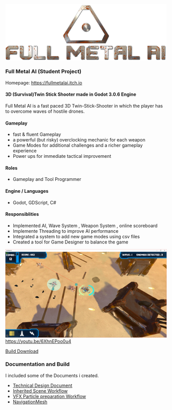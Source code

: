 [![Full Metal AI Logo](img/Logo.png)](https://fullmetalai.itch.io)

### Full Metal AI (Student Project)

Homepage: https://fullmetalai.itch.io

#### 3D (Survival)Twin Stick Shooter made in Godot 3.0.6 Engine

Full Metal AI is a fast paced 3D Twin-Stick-Shooter
in which the player has to overcome waves of hostile drones.

#### Gameplay
- fast & fluent Gameplay
- a powerful (but risky) overclocking mechanic for each weapon
- Game Modes for additional challenges and a richer gameplay experience
- Power ups for immediate tactical improvement

#### Roles
 - Gameplay and Tool Programmer
 
#### Engine / Languages 
- Godot, GDScript, C#

#### Responsiblities
- Implemented AI, Wave System , Weapon System , online scoreboard
- Implemente Threading to improve AI performance
- Integrated a system to add new game modes using csv files
- Created a tool for Game Designer to balance the game


[![Gameplay Screenshots / Video](img/Screen_2.png)](https://youtu.be/6XhnEPoo0u4)
https://youtu.be/6XhnEPoo0u4


[Build Download](/build/FullMetalAI.zip)

### Documentation and Build

I included some of the Documents i created.
  - [Technical Design Document](/docs/FullMetalAITDD.pdf)
  - [Inherited Scene Workflow](/docs/Workflow/InheritedScene.pdf)
  - [VFX Particle preparation Workflow](/docs/Workflow/VFXParticlePreparation.pdf)
  - [NavigationMesh](/docs/Workflow/NavigationMesh.pdf)
  
  
